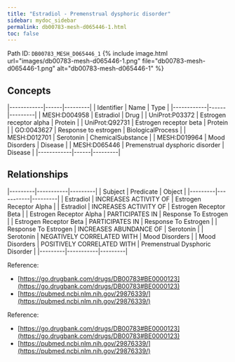 ```yaml
---
title: "Estradiol - Premenstrual dysphoric disorder"
sidebar: mydoc_sidebar
permalink: db00783-mesh-d065446-1.html
toc: false 
---
```



Path ID: `DB00783_MESH_D065446_1`
{% include image.html url="images/db00783-mesh-d065446-1.png" file="db00783-mesh-d065446-1.png" alt="db00783-mesh-d065446-1" %}

## Concepts

|------------|------|---------|
| Identifier | Name | Type    |
|------------|------|---------|
| MESH:D004958 | Estradiol | Drug |
| UniProt:P03372 | Estrogen receptor alpha | Protein |
| UniProt:Q92731 | Estrogen receptor beta | Protein |
| GO:0043627 | Response to estrogen | BiologicalProcess |
| MESH:D012701 | Serotonin | ChemicalSubstance |
| MESH:D019964 | Mood Disorders | Disease |
| MESH:D065446 | Premenstrual dysphoric disorder | Disease |
|------------|------|---------|

## Relationships

|---------|-----------|---------|
| Subject | Predicate | Object  |
|---------|-----------|---------|
| Estradiol | INCREASES ACTIVITY OF | Estrogen Receptor Alpha |
| Estradiol | INCREASES ACTIVITY OF | Estrogen Receptor Beta |
| Estrogen Receptor Alpha | PARTICIPATES IN | Response To Estrogen |
| Estrogen Receptor Beta | PARTICIPATES IN | Response To Estrogen |
| Response To Estrogen | INCREASES ABUNDANCE OF | Serotonin |
| Serotonin | NEGATIVELY CORRELATED WITH | Mood Disorders |
| Mood Disorders | POSITIVELY CORRELATED WITH | Premenstrual Dysphoric Disorder |
|---------|-----------|---------|

Reference: 
  - [https://go.drugbank.com/drugs/DB00783#BE0000123](https://go.drugbank.com/drugs/DB00783#BE0000123)
  - [https://pubmed.ncbi.nlm.nih.gov/29876339/](https://pubmed.ncbi.nlm.nih.gov/29876339/)

Reference: 
  - [https://go.drugbank.com/drugs/DB00783#BE0000123](https://go.drugbank.com/drugs/DB00783#BE0000123)
  - [https://pubmed.ncbi.nlm.nih.gov/29876339/](https://pubmed.ncbi.nlm.nih.gov/29876339/)
